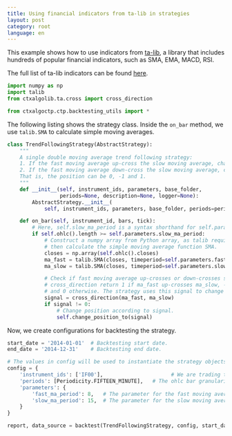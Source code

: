 ```yaml
---
title: Using financial indicators from ta-lib in strategies
layout: post
category: root
language: en
---
```


This example shows how to use indicators from [ta-lib](https://github.com/mrjbq7/ta-lib), a library that
includes hundreds of popular financial indicators, such as SMA, EMA, MACD, RSI.

The full list of ta-lib indicators can be found [here](https://github.com/mrjbq7/ta-lib/tree/master/docs/func_groups).

```python
import numpy as np
import talib
from ctxalgolib.ta.cross import cross_direction

from ctxalgoctp.ctp.backtesting_utils import *
```

The following listing shows the strategy class. Inside the `on_bar` method, we use `talib.SMA` to calculate
simple moving averages.

```python
class TrendFollowingStrategy(AbstractStrategy):
    """
    A single double moving average trend following strategy:
    1. If the fast moving average up-cross the slow moving average, change position to 1.
    2. If the fast moving average down-cross the slow moving average, change position to -1.
    That is, the position can be 0, -1 and 1.
    """
    def __init__(self, instrument_ids, parameters, base_folder,
                 periods=None, description=None, logger=None):
        AbstractStrategy.__init__(
            self, instrument_ids, parameters, base_folder, periods=periods, description=description, logger=logger)

    def on_bar(self, instrument_id, bars, tick):
        # Here, self.slow_ma_period is a syntax shorthand for self.parameters['slow_ma_period'].
        if self.ohlc().length >= self.parameters.slow_ma_period:
            # Construct a numpy array from Python array, as talib requires numpy arrays as inputs,
            # then calculate the simple moving average function SMA.
            closes = np.array(self.ohlc().closes)
            ma_fast = talib.SMA(closes, timeperiod=self.parameters.fast_ma_period)
            ma_slow = talib.SMA(closes, timeperiod=self.parameters.slow_ma_period)

            # Check if fast moving average up-crosses or down-crosses slow moving average.
            # cross_direction return 1 if ma_fast up-crosses ma_slow, -1 if ma_fast down-crosses ma_fast,
            # and 0 otherwise. The strategy uses this signal to change its position of the traded instrument.
            signal = cross_direction(ma_fast, ma_slow)
            if signal != 0:
                # Change position according to signal.
                self.change_position_to(signal)
```

Now, we create configurations for backtesting the strategy.

```python
start_date = '2014-01-01'  # Backtesting start date.
end_date = '2014-12-31'    # Backtesting end date.

# The values in config will be used to instantiate the strategy objects by the backtest method.
config = {
    'instrument_ids': ['IF00'],                      # We are trading this future instrument.
    'periods': [Periodicity.FIFTEEN_MINUTE],   # The ohlc bar granularity on which trading happens.
    'parameters': {
        'fast_ma_period': 8,   # The parameter for the fast moving average.
        'slow_ma_period': 15,  # The parameter for the slow moving average.
    }
}

report, data_source = backtest(TrendFollowingStrategy, config, start_date, end_date)

```
